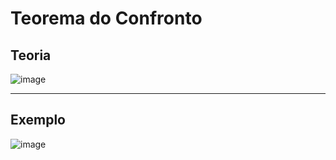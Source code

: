 # Teorema do Confronto

## Teoria
![image](https://github.com/user-attachments/assets/47c3b896-90ed-4929-bd6f-6323d0ded024)

---
## Exemplo
![image](https://github.com/user-attachments/assets/8bb5339c-16db-423f-b990-0f3567ccd704)
